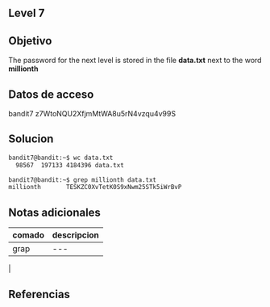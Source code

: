 
## Level 7

## Objetivo

The password for the next level is stored in the file **data.txt** next to the word **millionth**
## Datos de acceso

bandit7
z7WtoNQU2XfjmMtWA8u5rN4vzqu4v99S


## Solucion
``` bash
bandit7@bandit:~$ wc data.txt
  98567  197133 4184396 data.txt

bandit7@bandit:~$ grep millionth data.txt
millionth       TESKZC0XvTetK0S9xNwm25STk5iWrBvP

```
## Notas adicionales

| comado | descripcion |
|----------|-------------|
| grap| ---
|

## Referencias